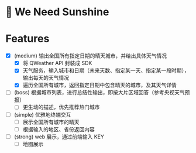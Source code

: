 # 🌻 We Need Sunshine

# Features

- [x] (medium) 输出全国所有指定日期的晴天城市，并给出具体天气情况
  - [x] 将 QWeather API 封装成 SDK
  - [x] 天气服务，输入城市和日期（未来天数、指定某一天、指定某一段时期），输出每天的天气情况
  - [x] 遍历全国所有城市，返回指定日期中包含晴天的城市，及其天气详情
- [ ] (boss) 根据城市列表，进行总结性输出，即按大片区域回答（参考央视天气预报）
  - [ ] 更生动的描述，优先推荐热门城市
- [ ] (simple) 优雅地终端交互
  - [ ] 展示全国所有城市的晴天
  - [ ] 根据输入的地区、省份返回内容
- [ ] (strong) web 展示，通过前端输入 KEY
  - [ ] 地图展示
